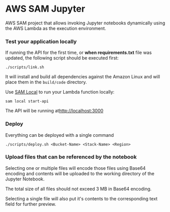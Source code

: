 # AWS SAM Jupyter 

AWS SAM project that allows invoking Jupyter notebooks dynamically using the AWS Lambda as the execution environment.




### Test your application locally ###

If running the API for the first time, or **when requirements.txt** file was updated, the following script
should be executed first:

    ./scripts/link.sh
    
It will install and build all dependencies against the Amazon Linux and will place them in the `build/code` 
directory.


Use [SAM Local](https://github.com/awslabs/aws-sam-local) to run your Lambda function locally:

    sam local start-api
    
The API will be running at[http://localhost:3000](http://localhost:3000)

### Deploy ###

Everything can be deployed with a single command

    ./scripts/deploy.sh <Bucket-Name> <Stack-Name> <Region>



### Upload files that can be referenced by the notebook

Selecting one or multiple files will encode those files using Base64 encoding and contents
will be uploaded to the working directory of the Jupyter Notebook.

The total size of all files should not exceed 3 MB in Base64 encoding.

Selecting a single file will also put it's contents to the corresponding text field for further preview.
